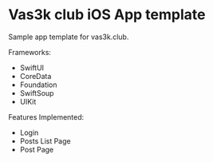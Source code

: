 Vas3k club iOS App template
==================

Sample app template for vas3k.club.

Frameworks:
- SwiftUI
- CoreData
- Foundation
- SwiftSoup
- UIKit

Features Implemented:
- Login
- Posts List Page
- Post Page
